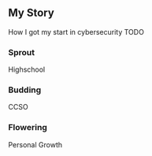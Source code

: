 ## My Story

How I got my start in cybersecurity TODO

### Sprout

Highschool

### Budding

CCSO

### Flowering

Personal Growth
